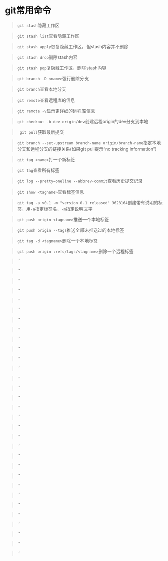 # git常用命令

> `git stash`隐藏工作区

> `git stash list`查看隐藏工作区

> `git stash apply`恢复隐藏工作区，但stash内容并不删除

> `git stash drop`删除stash内容

> `git stash pop`复隐藏工作区，删除stash内容

> `git branch -D <name>`强行删除分支

> `git branch`查看本地分支

> `git remote`查看远程库的信息

> `git remote -v`显示更详细的远程库信息

> `git checkout -b dev origin/dev`创建远程origin的dev分支到本地

> ` git pull`获取最新提交

> `git branch --set-upstream branch-name origin/branch-name`指定本地分支和远程分支的链接关系(如果git pull提示“no tracking information”)

> `git tag <name>`打一个新标签

> `git tag`查看所有标签

> `git log --pretty=oneline --abbrev-commit`查看历史提交记录

> `git show <tagname>`查看标签信息

> `git tag -a v0.1 -m "version 0.1 released" 3628164`创建带有说明的标签，用`-a`指定标签名，`-m`指定说明文字

> `git push origin <tagname>`推送一个本地标签

> `git push origin --tags`推送全部未推送过的本地标签

> `git tag -d <tagname>`删除一个本地标签

> `git push origin :refs/tags/<tagname>`删除一个远程标签

> ``

> ``

> ``

> ``

> ``

> ``

> ``

> ``

> ``

> ``

> ``

> ``

> ``

> ``

> ``

> ``

> ``

> ``

> ``

> ``

> ``

> ``

> ``

> ``

> ``

> ``

> ``

> ``

> ``

> ``

> ``

